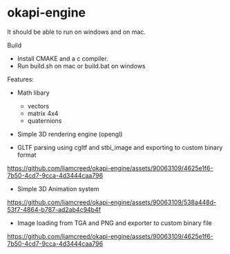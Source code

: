 # okapi-engine

It should be able to run on windows and on mac. 

Build
- Install CMAKE and a c compiler. 
- Run build.sh on mac or build.bat on windows

Features:

- Math libary
    - vectors
    - matrix 4x4
    - quaternions

- Simple 3D rendering engine (opengl)
  
- GLTF parsing using cgltf and stbi_image and exporting to custom binary format

  
https://github.com/liamcreed/okapi-engine/assets/90063109/4625e1f6-7b50-4cd7-9cca-4d3444caa796


- Simple 3D Animation system

https://github.com/liamcreed/okapi-engine/assets/90063109/538a448d-53f7-4864-b787-ad2ab4c94b4f

- Image loading from TGA and PNG and exporter to custom binary file

https://github.com/liamcreed/okapi-engine/assets/90063109/4625e1f6-7b50-4cd7-9cca-4d3444caa796


